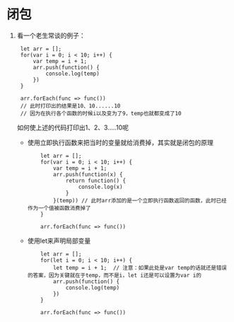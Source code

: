 # 闭包

1. 看一个老生常谈的例子：
   ```
    let arr = [];
    for(var i = 0; i < 10; i++) {
        var temp = i + 1;
        arr.push(function() {
            console.log(temp)
        })
    }

    arr.forEach(func => func())
    // 此时打印出的结果是10、10......10
    // 因为在执行各个函数的时候i以及变为了9，temp也就都变成了10
   ```

    如何使上述的代码打印出1、2、3.....10呢

    * 使用立即执行函数来把当时的变量就给消费掉，其实就是闭包的原理
        ```
            let arr = [];
            for(var i = 0; i < 10; i++) {
                var temp = i + 1;
                arr.push(function(x) {
                    return function() {
                        console.log(x)
                    }
                }(temp)) // 此时arr添加的是一个立即执行函数返回的函数，此时已经作为一个值被函数消费掉了
            }

            arr.forEach(func => func())
        ```

    * 使用let来声明局部变量
        ```
            let arr = [];
            for(let i = 0; i < 10; i++) {
                let temp = i + 1;  // 注意：如果此处是var temp的话就还是错误的答案，因为关键就在于temp，而不是i，let i还是可以设置为var i的
                arr.push(function() {
                    console.log(temp)
                })
            }

            arr.forEach(func => func())
        ```